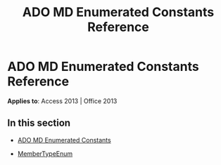﻿---
title: ADO MD Enumerated Constants Reference
TOCTitle: ADO MD Enumerated Constants
ms:assetid: aca3f484-e3f2-4c7a-a286-d6c25adc3128
ms:mtpsurl: https://msdn.microsoft.com/en-us/library/JJ249805(v=office.15)
ms:contentKeyID: 48547017
ms.date: 09/18/2015
mtps_version: v=office.15
---

# ADO MD Enumerated Constants Reference


**Applies to**: Access 2013 | Office 2013

## In this section

  - [ADO MD Enumerated Constants](ado-md-enumerated-constants.md)

  - [MemberTypeEnum](membertypeenum.md)

